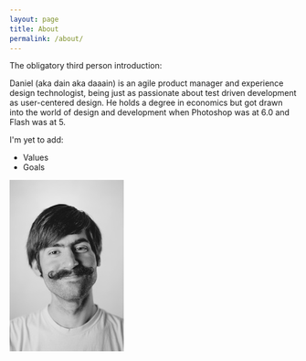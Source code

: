 ```yaml
---
layout: page
title: About
permalink: /about/
---
```


The obligatory third person introduction:

Daniel (aka dain aka daaain) is an agile product manager and experience design technologist, being just as passionate about test driven development as user-centered design. He holds a degree in economics but got drawn into the world of design and development when Photoshop was at 6.0 and Flash was at 5.

I'm yet to add:

  * Values
  * Goals

<img class="u-photo" src="/images/Dain-avatar.jpg" />
